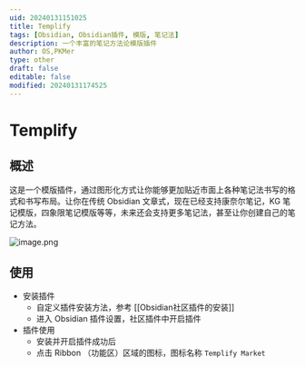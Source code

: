 ```yaml
---
uid: 20240131151025
title: Templify
tags: [Obsidian, Obsidian插件, 模版, 笔记法]
description: 一个丰富的笔记方法论模版插件
author: OS,PKMer
type: other
draft: false
editable: false
modified: 20240131174525
---
```


# Templify

## 概述

这是一个模版插件，通过图形化方式让你能够更加贴近市面上各种笔记法书写的格式和书写布局。让你在传统 Obsidian 文章式，现在已经支持康奈尔笔记，KG 笔记模版，四象限笔记模版等等，未来还会支持更多笔记法，甚至让你创建自己的笔记方法。

![image.png](https://cdn.pkmer.cn/images/20240131151844.png!pkmer)

## 使用

- 安装插件
	- 自定义插件安装方法，参考 [[Obsidian社区插件的安装]]
	- 进入 Obsidian 插件设置，社区插件中开启插件
- 插件使用
	- 安装并开启插件成功后
	- 点击 Ribbon （功能区）区域的图标，图标名称 `Templify Market`